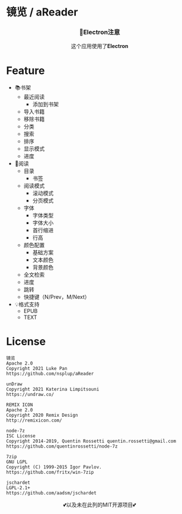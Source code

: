 # 镜览 / aReader

<h3 align="center">🚸Electron注意</h3>

<p align="center">这个应用使用了<b>Electron</b></p>

# Feature

- 📚书架
  - 最近阅读
    - 添加到书架
  - 导入书籍
  - 移除书籍
  - 分类
  - 搜索
  - 排序
  - 显示模式
  - 进度
- 📖阅读
  - 目录
    - 书签
  - 阅读模式
    - 滚动模式
    - 分页模式
  - 字体
    - 字体类型
    - 字体大小
    - 首行缩进
    - 行高
  - 颜色配置
    - 基础方案
    - 文本颜色
    - 背景颜色
  - 全文检索
  - 进度
  - 跳转
  - 快捷键（N/Prev，M/Next）
- 💡格式支持
  - EPUB
  - TEXT

# License
```
镜览
Apache 2.0
Copyright 2021 Luke Pan
https://github.com/nsplup/aReader

unDraw
Copyright 2021 Katerina Limpitsouni
https://undraw.co/

REMIX ICON
Apache 2.0
Copyright 2020 Remix Design
http://remixicon.com/

node-7z
ISC License
Copyright 2014-2019, Quentin Rossetti quentin.rossetti@gmail.com
https://github.com/quentinrossetti/node-7z

7zip
GNU LGPL
Copyright (C) 1999-2015 Igor Pavlov.
https://github.com/fritx/win-7zip

jschardet
LGPL-2.1+
https://github.com/aadsm/jschardet
```
<p align="center">💕以及未在此列的MIT开源项目💕</p>
